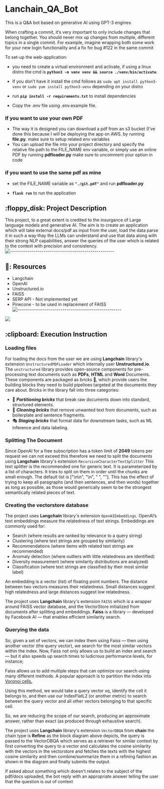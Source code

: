 # Lanchain_QA_Bot
This is a Q&amp;A bot based on generative AI using GPT-3 engines

When crafting a commit, it‘s very important to only include changes that belong together. You should
never mix up changes from multiple, different topics in a single commit. For example, imagine
wrapping both some work for your new login functionality and a fix for bug #122 in the same
commit

To set-up the web-application:

* you need to create a virtual environment and activate, if using a linux distro the cmd is **`python3 -m venv venv && source ./venv/bin/activate`**.
* If you don't have it install the cmd follows as `sudo apt install python3-venv` or `sudo yum install python3-venv` depending on your distro

* run **`pip install -r requirements.txt`** to install dependencies
* Copy the .env file using .env.example file.

### If you want to use your own PDF

* The way it is designed you can download a pdf from an s3 bucket (I've done this because I will be deploying the app on AWS. by running **file.py**. make sure to setup related env variables
* You can upload the file into your project directory and specify the relative file path to the FILE_NAME env variable, or simply use an online PDF by running **pdfloader.py** make sure to uncomment your option in code


### if you want to use the same pdf as mine

* set the FILE_NAME variable as **`"./git.pdf"`** and run **pdfloader.py**

* **`flask run`** to run the application

<h2> :floppy_disk: Project Description</h2>

This project, to a great extent is credited to the insurgance of Large language models and generative AI. The aim is to create an application which will take external docs/pdf as input from the user, load the data parse it in such a way thay the LLMs can understand and use that data along with their strong NLP capabilities, answer the queries of the user which is related to the context with precision and consistency.
![-----------------------------------------------------](https://raw.githubusercontent.com/andreasbm/readme/master/assets/lines/rainbow.png)

<h2> 🧰: Resources </h2>

* Langchain
* OpenAI
* Unstructured.io
* FAISS
* SERP API     - Not implemented yet
* Pinecone     - to be used in replacement of FAISS
![-----------------------------------------------------](https://raw.githubusercontent.com/andreasbm/readme/master/assets/lines/rainbow.png)

<img src = "https://github.com/mudassiraqeel2022skipq/Lanchain_QA_Bot/blob/main/static/QA_Bot.png">

<h2> :clipboard: Execution Instruction</h2>

### Loading files
For loading the docs from the user we are using **Langchain** library's extension `UnstructuredPDFLoader` which internally user **Unstructured.io**.
The `unstructured` library provides open-source components for pre-processing text documents
such as **PDFs**, **HTML** and **Word** Documents. These components are packaged as *bricks* 🧱, which provide
users the building blocks they need to build pipelines targeted at the documents they care
about. Bricks in the library fall into three categories:

- :jigsaw: ***Partitioning bricks*** that break raw documents down into standard, structured
  elements.
- :broom: ***Cleaning bricks*** that remove unwanted text from documents, such as boilerplate and
  sentence
  fragments.
- :performing_arts: ***Staging bricks*** that format data for downstream tasks, such as ML inference
  and data labeling.
  
### Splitting The Document
Since OpenAI for a free subscription has a token limit of **2049** tokens per request we can not exceed this therefore we need to split the documents using **Langchain** library's extension `RecursiveCharacterTextSplitter`
This text splitter is the recommended one for generic text. It is parameterized by a list of characters. It tries to split on them in order until the chunks are small enough. The default list is ["\n\n", "\n", " ", ""]. This has the effect of trying to keep all paragraphs (and then sentences, and then words) together as long as possible, as those would generically seem to be the strongest semantically related pieces of text.

### Creating the vectorstore database
The project uses **Langchain** library's extension `OpenAIEmbeddings`.
OpenAI’s text embeddings measure the relatedness of text strings. Embeddings are commonly used for:

* Search (where results are ranked by relevance to a query string)
* Clustering (where text strings are grouped by similarity)
* Recommendations (where items with related text strings are recommended)
* Anomaly detection (where outliers with little relatedness are identified)
* Diversity measurement (where similarity distributions are analyzed)
* Classification (where text strings are classified by their most similar label)

An embedding is a vector (list) of floating point numbers. The distance between two vectors measures their relatedness. Small distances suggest high relatedness and large distances suggest low relatedness.

The project uses **Langchain** library's extension `FAISS` which is a wrapper around FAISS vector database, and the VectorStore initialized from documents after splitting and embeddings.
**Faiss** is a library — developed by Facebook AI — that enables efficient similarity search.

### Querying the data

So, given a set of vectors, we can index them using Faiss — then using another vector (the query vector), we search for the most similar vectors within the index.
Now, Faiss not only allows us to build an index and search — but it also speeds up search times to ludicrous performance levels, for instance;

Faiss allows us to add multiple steps that can optimize our search using many different methods. A popular approach is to partition the index into <a href="https://www.baeldung.com/cs/voronoi-diagram">Voronoi cells.</a>

Using this method, we would take a query vector xq, identify the cell it belongs to, and then use our IndexFlatL2 (or another metric) to search between the query vector and all other vectors belonging to that specific cell.

So, we are reducing the scope of our search, producing an approximate answer, rather than exact (as produced through exhaustive search).

The project uses **Langchain** library's extension `VectorDBQA` from **chain** the chain type is **Refine** as the block diagram above depicts, the query is passed to the VectorDBQA which serves as a retriever for similar context by first converting the query to a vector and calculates the cosine similarity with the vectors in the vectorstore and fetches the texts with the highest cosine similarity and then combine/summarize them in a refining fashion as shown in the diagram and finally submits the output.

If asked about something which doesn't relates to the subject of the pdf/docs uploaded, the bot reply with an appropriate answer telling the user that the question is out of context
